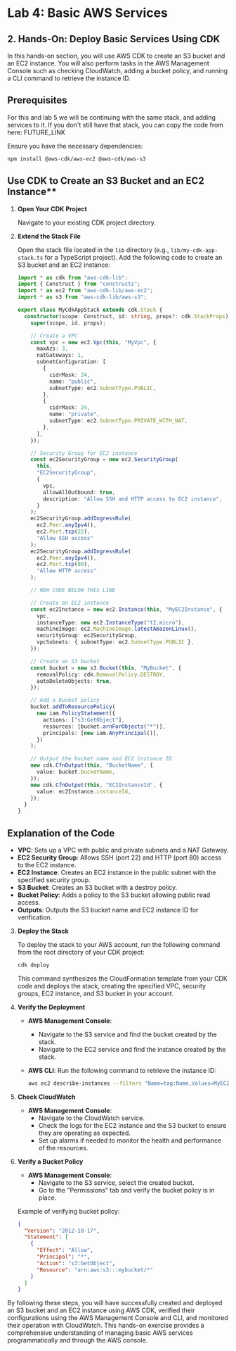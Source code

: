 # Lab 4: Basic AWS Services

## 2. Hands-On: Deploy Basic Services Using CDK

In this hands-on section, you will use AWS CDK to create an S3 bucket and an EC2 instance. You will also perform tasks in the AWS Management Console such as checking CloudWatch, adding a bucket policy, and running a CLI command to retrieve the instance ID.

## Prerequisites

For this and lab 5 we will be continuing with the same stack, and adding services to it. If you don't still have that stack, you can copy the code from here: FUTURE_LINK

Ensure you have the necessary dependencies:

```bash
npm install @aws-cdk/aws-ec2 @aws-cdk/aws-s3
```

## Use CDK to Create an S3 Bucket and an EC2 Instance\*\*

1. **Open Your CDK Project**

   Navigate to your existing CDK project directory.

2. **Extend the Stack File**

   Open the stack file located in the `lib` directory (e.g., `lib/my-cdk-app-stack.ts` for a TypeScript project). Add the following code to create an S3 bucket and an EC2 instance:

   ```typescript
   import * as cdk from "aws-cdk-lib";
   import { Construct } from "constructs";
   import * as ec2 from "aws-cdk-lib/aws-ec2";
   import * as s3 from "aws-cdk-lib/aws-s3";

   export class MyCdkAppStack extends cdk.Stack {
     constructor(scope: Construct, id: string, props?: cdk.StackProps) {
       super(scope, id, props);

       // Create a VPC
       const vpc = new ec2.Vpc(this, "MyVpc", {
         maxAzs: 3,
         natGateways: 1,
         subnetConfiguration: [
           {
             cidrMask: 24,
             name: "public",
             subnetType: ec2.SubnetType.PUBLIC,
           },
           {
             cidrMask: 24,
             name: "private",
             subnetType: ec2.SubnetType.PRIVATE_WITH_NAT,
           },
         ],
       });

       // Security Group for EC2 instance
       const ec2SecurityGroup = new ec2.SecurityGroup(
         this,
         "EC2SecurityGroup",
         {
           vpc,
           allowAllOutbound: true,
           description: "Allow SSH and HTTP access to EC2 instance",
         }
       );
       ec2SecurityGroup.addIngressRule(
         ec2.Peer.anyIpv4(),
         ec2.Port.tcp(22),
         "Allow SSH access"
       );
       ec2SecurityGroup.addIngressRule(
         ec2.Peer.anyIpv4(),
         ec2.Port.tcp(80),
         "Allow HTTP access"
       );

       // NEW CODE BELOW THIS LINE

       // Create an EC2 instance
       const ec2Instance = new ec2.Instance(this, "MyEC2Instance", {
         vpc,
         instanceType: new ec2.InstanceType("t2.micro"),
         machineImage: ec2.MachineImage.latestAmazonLinux(),
         securityGroup: ec2SecurityGroup,
         vpcSubnets: { subnetType: ec2.SubnetType.PUBLIC },
       });

       // Create an S3 bucket
       const bucket = new s3.Bucket(this, "MyBucket", {
         removalPolicy: cdk.RemovalPolicy.DESTROY,
         autoDeleteObjects: true,
       });

       // Add a bucket policy
       bucket.addToResourcePolicy(
         new iam.PolicyStatement({
           actions: ["s3:GetObject"],
           resources: [bucket.arnForObjects("*")],
           principals: [new iam.AnyPrincipal()],
         })
       );

       // Output the bucket name and EC2 instance ID
       new cdk.CfnOutput(this, "BucketName", {
         value: bucket.bucketName,
       });
       new cdk.CfnOutput(this, "EC2InstanceId", {
         value: ec2Instance.instanceId,
       });
     }
   }
   ```

## Explanation of the Code

- **VPC**: Sets up a VPC with public and private subnets and a NAT Gateway.
- **EC2 Security Group**: Allows SSH (port 22) and HTTP (port 80) access to the EC2 instance.
- **EC2 Instance**: Creates an EC2 instance in the public subnet with the specified security group.
- **S3 Bucket**: Creates an S3 bucket with a destroy policy.
- **Bucket Policy**: Adds a policy to the S3 bucket allowing public read access.
- **Outputs**: Outputs the S3 bucket name and EC2 instance ID for verification.

3. **Deploy the Stack**

   To deploy the stack to your AWS account, run the following command from the root directory of your CDK project:

   ```bash
   cdk deploy
   ```

   This command synthesizes the CloudFormation template from your CDK code and deploys the stack, creating the specified VPC, security groups, EC2 instance, and S3 bucket in your account.

4. **Verify the Deployment**

   - **AWS Management Console**:

     - Navigate to the S3 service and find the bucket created by the stack.
     - Navigate to the EC2 service and find the instance created by the stack.

   - **AWS CLI**:
     Run the following command to retrieve the instance ID:
     ```bash
     aws ec2 describe-instances --filters "Name=tag:Name,Values=MyEC2Instance" --query "Reservations[*].Instances[*].InstanceId" --output text
     ```

5. **Check CloudWatch**

   - **AWS Management Console**:
     - Navigate to the CloudWatch service.
     - Check the logs for the EC2 instance and the S3 bucket to ensure they are operating as expected.
     - Set up alarms if needed to monitor the health and performance of the resources.

6. **Verify a Bucket Policy**

   - **AWS Management Console**:
     - Navigate to the S3 service, select the created bucket.
     - Go to the "Permissions" tab and verify the bucket policy is in place.

   Example of verifying bucket policy:

   ```json
   {
     "Version": "2012-10-17",
     "Statement": [
       {
         "Effect": "Allow",
         "Principal": "*",
         "Action": "s3:GetObject",
         "Resource": "arn:aws:s3:::mybucket/*"
       }
     ]
   }
   ```

By following these steps, you will have successfully created and deployed an S3 bucket and an EC2 instance using AWS CDK, verified their configurations using the AWS Management Console and CLI, and monitored their operation with CloudWatch. This hands-on exercise provides a comprehensive understanding of managing basic AWS services programmatically and through the AWS console.
